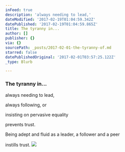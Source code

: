 ```yaml
---
inFeed: true
description: 'always needing to lead,'
dateModified: '2017-02-19T01:04:59.342Z'
datePublished: '2017-02-19T01:04:59.865Z'
title: The tyranny in...
author: []
publisher: {}
via: {}
sourcePath: _posts/2017-02-01-the-tyranny-of.md
starred: false
datePublishedOriginal: '2017-02-01T03:57:25.122Z'
_type: Blurb

---
```

### The tyranny in...

always needing to lead,

always following, or

insisting on pervasive equality

prevents trust.

Being adept and fluid as a leader, a follower and a peer

instills trust.
![](https://the-grid-user-content.s3-us-west-2.amazonaws.com/b0464aea-595e-40ea-90c9-0d80bbbdf770.jpg)